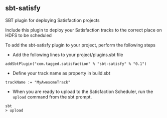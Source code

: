 sbt-satisfy
-----------

SBT plugin for deploying Satisfaction projects

Include this plugin to deploy your Satisfaction tracks
 to the correct place on HDFS to be scheduled 


To add the sbt-satisfy plugin to your project, 
 perform the following steps 

* Add the following lines to your project/plugins.sbt file 

```
addSbtPlugin("com.tagged.satisfaction" % "sbt-satisfy" % "0.1") 
```
   
* Define your track name as property in build.sbt

```
trackName := "MyAwesomeTrack"
```

*  When you are ready to upload to the Satisfaction Scheduler,
  run the `upload` command from the sbt prompt.

```
sbt
> upload
```



